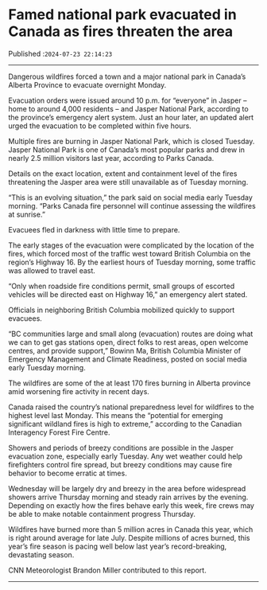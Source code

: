 # Famed national park evacuated in Canada as fires threaten the area

Published :`2024-07-23 22:14:23`

---

Dangerous wildfires forced a town and a major national park in Canada’s Alberta Province to evacuate overnight Monday.

Evacuation orders were issued around 10 p.m. for “everyone” in Jasper – home to around 4,000 residents – and Jasper National Park, according to the province’s emergency alert system. Just an hour later, an updated alert urged the evacuation to be completed within five hours.

Multiple fires are burning in Jasper National Park, which is closed Tuesday. Jasper National Park is one of Canada’s most popular parks and drew in nearly 2.5 million visitors last year, according to Parks Canada.

Details on the exact location, extent and containment level of the fires threatening the Jasper area were still unavailable as of Tuesday morning.

“This is an evolving situation,” the park said on social media early Tuesday morning. “Parks Canada fire personnel will continue assessing the wildfires at sunrise.”

Evacuees fled in darkness with little time to prepare.

The early stages of the evacuation were complicated by the location of the fires, which forced most of the traffic west toward British Columbia on the region’s Highway 16. By the earliest hours of Tuesday morning, some traffic was allowed to travel east.

“Only when roadside fire conditions permit, small groups of escorted vehicles will be directed east on Highway 16,” an emergency alert stated.

Officials in neighboring British Columbia mobilized quickly to support evacuees.

“BC communities large and small along (evacuation) routes are doing what we can to get gas stations open, direct folks to rest areas, open welcome centres, and provide support,” Bowinn Ma, British Columbia Minister of Emergency Management and Climate Readiness, posted on social media early Tuesday morning.

The wildfires are some of the at least 170 fires burning in Alberta province amid worsening fire activity in recent days.

Canada raised the country’s national preparedness level for wildfires to the highest level last Monday. This means the “potential for emerging significant wildland fires is high to extreme,” according to the Canadian Interagency Forest Fire Centre.

Showers and periods of breezy conditions are possible in the Jasper evacuation zone, especially early Tuesday. Any wet weather could help firefighters control fire spread, but breezy conditions may cause fire behavior to become erratic at times.

Wednesday will be largely dry and breezy in the area before widespread showers arrive Thursday morning and steady rain arrives by the evening. Depending on exactly how the fires behave early this week, fire crews may be able to make notable containment progress Thursday.

Wildfires have burned more than 5 million acres in Canada this year, which is right around average for late July. Despite millions of acres burned, this year’s fire season is pacing well below last year’s record-breaking, devastating season.

CNN Meteorologist Brandon Miller contributed to this report.

---

